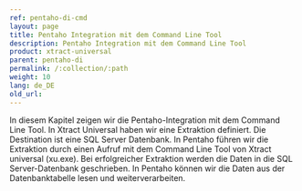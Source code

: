```yaml
---
ref: pentaho-di-cmd
layout: page
title: Pentaho Integration mit dem Command Line Tool
description: Pentaho Integration mit dem Command Line Tool
product: xtract-universal
parent: pentaho-di
permalink: /:collection/:path
weight: 10
lang: de_DE
old_url: 
---
```


In diesem Kapitel zeigen wir die Pentaho-Integration mit dem Command Line Tool.
In Xtract Universal haben wir eine Extraktion definiert.
Die Destination ist eine SQL Server Datenbank. 
In Pentaho führen wir die Extraktion durch einen Aufruf mit dem Command Line Tool von Xtract universal (xu.exe). Bei erfolgreicher Extraktion werden die Daten in die SQL Server-Datenbank geschrieben.
In Pentaho können wir die Daten aus der Datenbanktabelle lesen und weiterverarbeiten.
